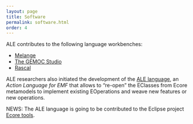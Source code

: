 ```yaml
---
layout: page
title: Software
permalink: software.html
order: 4
---
```


ALE contributes to the following language workbenches:

* [Melange](http://melange.inria.fr/)
* [The GEMOC Studio](http://gemoc.org/studio)
* [Rascal](http://www.rascal-mpl.org/)

ALE researchers also initiated the development of the [ALE language](http://gemoc.org/ale-lang/), an <em>Action Language for EMF</em> that allows to “re-open” the EClasses from Ecore metamodels to implement existing EOperations and weave new features or new operations. 

NEWS: The ALE language is going to be contributed to the Eclipse project [Ecore tools](https://www.eclipse.org/ecoretools/). 
